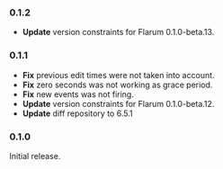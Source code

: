 ### 0.1.2

- **Update** version constraints for Flarum 0.1.0-beta.13.

### 0.1.1

- **Fix** previous edit times were not taken into account.
- **Fix** zero seconds was not working as grace period.
- **Fix** new events was not firing.
- **Update** version constraints for Flarum 0.1.0-beta.12.
- **Update** diff repository to 6.5.1

### 0.1.0

Initial release.

